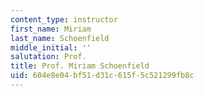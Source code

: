 ```yaml
---
content_type: instructor
first_name: Miriam
last_name: Schoenfield
middle_initial: ''
salutation: Prof.
title: Prof. Miriam Schoenfield
uid: 604e8e04-bf51-d31c-615f-5c521299fb8c
---
```

